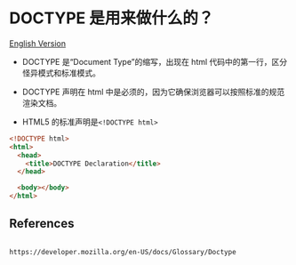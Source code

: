 # DOCTYPE 是用来做什么的？

[English Version](HTML-DOCTYPE-EN.md)

- DOCTYPE 是“Document Type”的缩写，出现在 html 代码中的第一行，区分怪异模式和标准模式。
  <br>

- DOCTYPE 声明在 html 中是必须的，因为它确保浏览器可以按照标准的规范渲染文档。
  <br>
- HTML5 的标准声明是`<!DOCTYPE html>`

```html
<!DOCTYPE html>
<html>
  <head>
    <title>DOCTYPE Declaration</title>
  </head>

  <body></body>
</html>
```

## References

```text

https://developer.mozilla.org/en-US/docs/Glossary/Doctype

```
